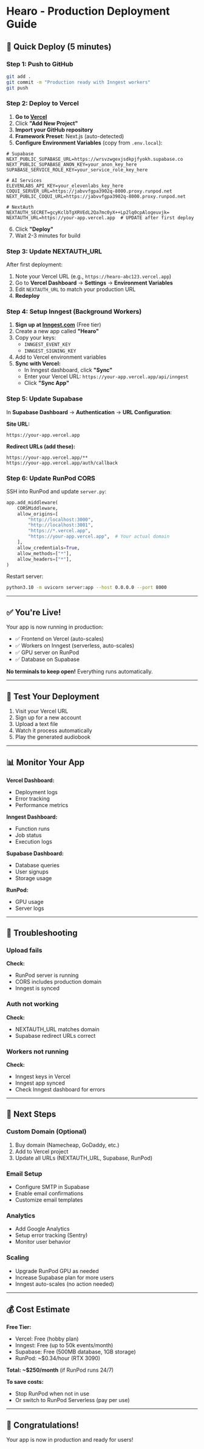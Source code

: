 # Hearo - Production Deployment Guide

## 🚀 Quick Deploy (5 minutes)

### Step 1: Push to GitHub

```bash
git add .
git commit -m "Production ready with Inngest workers"
git push
```

### Step 2: Deploy to Vercel

1. **Go to [Vercel](https://vercel.com)**
2. Click **"Add New Project"**
3. **Import your GitHub repository**
4. **Framework Preset**: Next.js (auto-detected)
5. **Configure Environment Variables** (copy from `.env.local`):

```env
# Supabase
NEXT_PUBLIC_SUPABASE_URL=https://wrsvzwgexjsdkpjfyokh.supabase.co
NEXT_PUBLIC_SUPABASE_ANON_KEY=your_anon_key_here
SUPABASE_SERVICE_ROLE_KEY=your_service_role_key_here

# AI Services
ELEVENLABS_API_KEY=your_elevenlabs_key_here
COQUI_SERVER_URL=https://jabvvfgpa3902q-8000.proxy.runpod.net
NEXT_PUBLIC_COQUI_URL=https://jabvvfgpa3902q-8000.proxy.runpod.net

# NextAuth
NEXTAUTH_SECRET=gcyKclbTgXRVEdL2Qa7mc0yX++Lp2lq0cpAlogeuvjk=
NEXTAUTH_URL=https://your-app.vercel.app  # UPDATE after first deploy
```

6. Click **"Deploy"**
7. Wait 2-3 minutes for build

### Step 3: Update NEXTAUTH_URL

After first deployment:

1. Note your Vercel URL (e.g., `https://hearo-abc123.vercel.app`)
2. Go to **Vercel Dashboard** → **Settings** → **Environment Variables**
3. Edit `NEXTAUTH_URL` to match your production URL
4. **Redeploy**

### Step 4: Setup Inngest (Background Workers)

1. **Sign up at [Inngest.com](https://inngest.com)** (Free tier)
2. Create a new app called **"Hearo"**
3. Copy your keys:
   - `INNGEST_EVENT_KEY`
   - `INNGEST_SIGNING_KEY`
4. Add to Vercel environment variables
5. **Sync with Vercel:**
   - In Inngest dashboard, click **"Sync"**
   - Enter your Vercel URL: `https://your-app.vercel.app/api/inngest`
   - Click **"Sync App"**

### Step 5: Update Supabase

In **Supabase Dashboard** → **Authentication** → **URL Configuration**:

**Site URL:**

```
https://your-app.vercel.app
```

**Redirect URLs (add these):**

```
https://your-app.vercel.app/**
https://your-app.vercel.app/auth/callback
```

### Step 6: Update RunPod CORS

SSH into RunPod and update `server.py`:

```python
app.add_middleware(
    CORSMiddleware,
    allow_origins=[
        "http://localhost:3000",
        "http://localhost:3001",
        "https://*.vercel.app",
        "https://your-app.vercel.app",  # Your actual domain
    ],
    allow_credentials=True,
    allow_methods=["*"],
    allow_headers=["*"],
)
```

Restart server:

```bash
python3.10 -m uvicorn server:app --host 0.0.0.0 --port 8000
```

---

## ✅ You're Live!

Your app is now running in production:

- ✅ Frontend on Vercel (auto-scales)
- ✅ Workers on Inngest (serverless, auto-scales)
- ✅ GPU server on RunPod
- ✅ Database on Supabase

**No terminals to keep open!** Everything runs automatically.

---

## 🧪 Test Your Deployment

1. Visit your Vercel URL
2. Sign up for a new account
3. Upload a text file
4. Watch it process automatically
5. Play the generated audiobook

---

## 📊 Monitor Your App

**Vercel Dashboard:**

- Deployment logs
- Error tracking
- Performance metrics

**Inngest Dashboard:**

- Function runs
- Job status
- Execution logs

**Supabase Dashboard:**

- Database queries
- User signups
- Storage usage

**RunPod:**

- GPU usage
- Server logs

---

## 🔧 Troubleshooting

### Upload fails

**Check:**

- RunPod server is running
- CORS includes production domain
- Inngest is synced

### Auth not working

**Check:**

- NEXTAUTH_URL matches domain
- Supabase redirect URLs correct

### Workers not running

**Check:**

- Inngest keys in Vercel
- Inngest app synced
- Check Inngest dashboard for errors

---

## 🎯 Next Steps

### Custom Domain (Optional)

1. Buy domain (Namecheap, GoDaddy, etc.)
2. Add to Vercel project
3. Update all URLs (NEXTAUTH_URL, Supabase, RunPod)

### Email Setup

- Configure SMTP in Supabase
- Enable email confirmations
- Customize email templates

### Analytics

- Add Google Analytics
- Setup error tracking (Sentry)
- Monitor user behavior

### Scaling

- Upgrade RunPod GPU as needed
- Increase Supabase plan for more users
- Inngest auto-scales (no action needed)

---

## 💰 Cost Estimate

**Free Tier:**

- Vercel: Free (hobby plan)
- Inngest: Free (up to 50k events/month)
- Supabase: Free (500MB database, 1GB storage)
- RunPod: ~$0.34/hour (RTX 3090)

**Total: ~$250/month** (if RunPod runs 24/7)

**To save costs:**

- Stop RunPod when not in use
- Or switch to RunPod Serverless (pay per use)

---

## 🎉 Congratulations!

Your app is now in production and ready for users!
